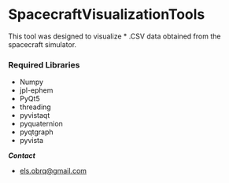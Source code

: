 # SpacecraftVisualizationTools

This tool was designed to visualize * .CSV data obtained from the spacecraft simulator.


### Required Libraries
 - Numpy
 - jpl-ephem
 - PyQt5
 - threading
 - pyvistaqt
 - pyquaternion
 - pyqtgraph
 - pyvista
 
***Contact***

- els.obrq@gmail.com